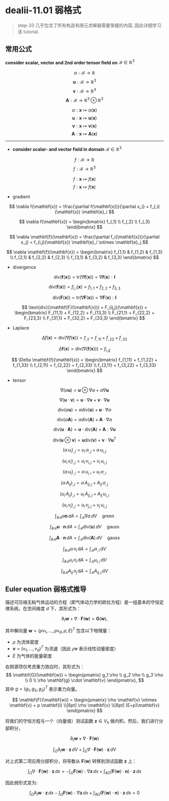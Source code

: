# dealii-11.01 弱格式

> step-33 几乎包含了所有构造有限元求解器需要掌握的内容, 因此详细学习该 tutorial.

## 常用公式

**consider scalar, vector and 2nd order tensor field on** $\mathcal{B} \in \mathbb{R}^3$

$$
\alpha : \mathcal{B} \to \mathbb{R}
$$
$$
\mathbf{u} : \mathcal{B} \to \mathbb{R}^3
$$
$$
\mathbf{v} : \mathcal{B} \to \mathbb{R}^3
$$
$$
\mathbf{A} : \mathcal{B} \to \mathbb{R}^3 \otimes \mathbb{R}^3
$$

$$
\alpha : \mathbf{x} \mapsto \alpha \left( \mathbf{x} \right)
$$
$$
\mathbf{u} : \mathbf{x} \mapsto \mathbf{u} \left( \mathbf{x} \right)
$$
$$
\mathbf{v} : \mathbf{x} \mapsto \mathbf{v} \left( \mathbf{x} \right)
$$
$$
\mathbf{A} : \mathbf{x} \mapsto \mathbf{A} \left( \mathbf{x} \right)
$$

---

- **consider scalar- and vector field in domain** $\mathcal{B} \in \mathbb{R}^3$

$$
f : \mathcal{B} \to \mathbb{R}
$$
$$
f : \mathcal{B} \to \mathbb{R}^3
$$

$$
f : \mathbf{x} \mapsto f \left( \mathbf{x} \right)
$$
$$
f : \mathbf{x} \mapsto f \left( \mathbf{x} \right)
$$


* gradient

$$
\nabla f(\mathbf{x}) = \frac{\partial f(\mathbf{x})}{\partial x_i} = f_{,i}(\mathbf{x}) \mathbf{e}_i
$$

$$
\nabla f(\mathbf{x}) =
\begin{bmatrix}
    f_{,1} \\
    f_{,2} \\
    f_{,3}
\end{bmatrix}
$$

$$
\nabla \mathbf{f}(\mathbf{x}) = \frac{\partial f_i(\mathbf{x})}{\partial x_j} = f_{i,j}(\mathbf{x}) \mathbf{e}_i \otimes \mathbf{e}_j
$$

$$
\nabla \mathbf{f}(\mathbf{x}) =
\begin{bmatrix}
    f_{1,1} & f_{1,2} & f_{1,3} \\
    f_{2,1} & f_{2,2} & f_{2,3} \\
    f_{3,1} & f_{3,2} & f_{3,3}
\end{bmatrix}
$$

* divergence

$$
\text{div}(\mathbf{f}(\mathbf{x})) = \text{tr}(\nabla \mathbf{f}(\mathbf{x})) = \nabla \mathbf{f}(\mathbf{x}) : \mathbf{I}
$$

$$
\text{div}(\mathbf{f}(\mathbf{x})) = f_{i,i}(\mathbf{x}) = f_{1,1} + f_{2,2} + f_{3,3}
$$

$$
\text{div}(\mathbf{F}(\mathbf{x})) = \text{tr}(\nabla \mathbf{F}(\mathbf{x})) = \nabla \mathbf{F}(\mathbf{x}) : \mathbf{I}
$$

$$
\text{div}(\mathbf{F}(\mathbf{x})) = F_{ij,j}(\mathbf{x}) =
\begin{bmatrix}
    F_{11,1} + F_{12,2} + F_{13,3} \\
    F_{21,1} + F_{22,2} + F_{23,3} \\
    F_{31,1} + F_{32,2} + F_{33,3}
\end{bmatrix}
$$

* Laplace

$$
\Delta f(\mathbf{x}) = \text{div}(\nabla f(\mathbf{x})) = f_{,ii} = f_{,11} + f_{,22} + f_{,33}
$$

$$
\Delta \mathbf{f}(\mathbf{x}) = \text{div}(\nabla (\mathbf{f}(\mathbf{x}))) = f_{i,jj}
$$

$$
\Delta \mathbf{f}(\mathbf{x}) =
\begin{bmatrix}
    f_{1,11} + f_{1,22} + f_{1,33} \\
    f_{2,11} + f_{2,22} + f_{2,33} \\
    f_{3,11} + f_{3,22} + f_{3,33}
\end{bmatrix}
$$

* tensor

$$
\nabla (\alpha \mathbf{u}) = \mathbf{u} \otimes \nabla \alpha + \alpha \nabla \mathbf{u}
$$

$$
\nabla (\mathbf{u} \cdot \mathbf{v}) = \mathbf{u} \cdot \nabla \mathbf{v} + \mathbf{v} \cdot \nabla \mathbf{u}
$$

$$
\text{div} (\alpha \mathbf{u}) = \alpha \text{div}(\mathbf{u}) + \mathbf{u} \cdot \nabla \alpha
$$

$$
\text{div} (\alpha \mathbf{A}) = \alpha \text{div}(\mathbf{A}) + \mathbf{A} \cdot \nabla \alpha
$$

$$
\text{div} (\mathbf{u} \cdot \mathbf{A}) = \mathbf{u} \cdot \text{div}(\mathbf{A}) + \mathbf{A} : \nabla \mathbf{u}
$$

$$
\text{div} (\mathbf{u} \otimes \mathbf{v}) = \mathbf{u} \text{div}(\mathbf{v}) + \mathbf{v} \cdot \nabla \mathbf{u}^{\text{T}}
$$

$$
\left( \alpha \, u_i \right)_{,j} = u_i \, \alpha_{,j} + \alpha \, u_{i,j}
$$

$$
\left( u_i \, v_i \right)_{,j} = u_i \, v_{i,j} + v_i \, u_{i,j}
$$

$$
\left( \alpha \, u_i \right)_{,i} = \alpha \, u_{i,i} + u_i \, \alpha_{,i}
$$

$$
\left( \alpha \, A_{ij} \right)_{,j} = \alpha \, A_{ij,j} + A_{ij} \, \alpha_{,j}
$$

$$
\left( u_i \, A_{ij} \right)_{,j} = u_i \, A_{ij,j} + A_{ij} \, u_{i,j}
$$

$$
\left( u_i \, v_j \right)_{,j} = u_i \, v_{j,j} + v_j \, u_{i,j}
$$



$$
\int_{\partial \mathcal{B}} \alpha \mathbf{n} \, dA = \int_{\mathcal{B}} \nabla \alpha \, dV \quad \text{green}
$$

$$
\int_{\partial \mathcal{B}} \mathbf{u} \cdot \mathbf{n} \, dA = \int_{\mathcal{B}} \text{div}(\mathbf{u}) \, dV \quad \text{gauss}
$$

$$
\int_{\partial \mathcal{B}} \mathbf{A} \cdot \mathbf{n} \, dA = \int_{\mathcal{B}} \text{div}(\mathbf{A}) \, dV \quad \text{gauss}
$$

$$
\int_{\partial \mathcal{B}} \alpha \, n_i \, \mathrm{d}A = \int_{\mathcal{B}} \alpha_{,i} \, \mathrm{d}V
$$

$$
\int_{\partial \mathcal{B}} u_i \, n_i \, \mathrm{d}A = \int_{\mathcal{B}} u_{i,i} \, \mathrm{d}V
$$

$$
\int_{\partial \mathcal{B}} A_{ij} \, n_j \, \mathrm{d}A = \int_{\mathcal{B}} A_{ij,j} \, \mathrm{d}V
$$





## Euler equation 弱格式推导

描述可压缩无粘气体运动的方程（即气体动力学的欧拉方程）是一组基本的守恒定律系统。在空间维度 $d$ 下，其形式为：

$$
\partial_t \mathbf{w} + \nabla \cdot \mathbf{F}(\mathbf{w}) = \mathbf{G}(\mathbf{w}),
$$

其中解向量 $\mathbf{w} = (\rho v_1, \ldots, \rho v_d, \rho, E)^T$ 包含以下物理量：  
- $\rho$ 为流体密度  
- $\mathbf{v} = (v_1, \ldots, v_d)^T$ 为流速（因此 $\rho\mathbf{v}$ 表示线性动量密度）  
- $E$ 为气体的能量密度 

右侧源项仅考虑重力效应时，其形式为：
$$
\mathbf{G}(\mathbf{w}) = 
\begin{pmatrix}
g_1 \rho \\
g_2 \rho \\
g_3 \rho \\
0 \\
\rho \mathbf{g} \cdot \mathbf{v}
\end{pmatrix},
$$
其中 $g = (g_1, g_2, g_3)^T$ 表示重力向量。

$$
\mathbf{F}(\mathbf{w}) = 
\begin{pmatrix}
\rho \mathbf{v} \otimes \mathbf{v} + p \mathbf{I} \\[6pt]
\rho \mathbf{v} \\[6pt]
(E+p)\mathbf{v}
\end{pmatrix}
$$

将我们的守恒方程与一个（向量值）测试函数 $\mathbf{z} \in V_h$ 做内积。然后，我们进行分部积分，

$$
\partial_t \mathbf{w} + \nabla \cdot \mathbf{F}(\mathbf{w}) 
$$

$$
\int_{\Omega} \partial_t \mathbf{w} \cdot \mathbf{z} \, dV + \int_{\Omega} \nabla \cdot \mathbf{F}(\mathbf{w}) \cdot \mathbf{z} \, dV
$$

对上式第二项应用分部积分，将导数从 $\mathbf{F}(\mathbf{w})$ 转移到测试函数 $\mathbf{z}$ 上：

$$
\int_{\Omega} \nabla \cdot \mathbf{F}(\mathbf{w}) \cdot \mathbf{z} \, dx =- \int_{\Omega} \mathbf{F}(\mathbf{w}) : \nabla \mathbf{z} \, dx+ \int_{\partial \Omega} (\mathbf{F}(\mathbf{w}) \cdot \mathbf{n}) \cdot \mathbf{z} \, ds
$$

因此弱形式变为: 

$$
\int_{\Omega} \partial_t \mathbf{w} \cdot \mathbf{z} \, dx- \int_{\Omega} \mathbf{F}(\mathbf{w}) : \nabla \mathbf{z} \, dx+ \int_{\partial \Omega} (\mathbf{F}(\mathbf{w}) \cdot \mathbf{n}) \cdot \mathbf{z} \, ds = 0
$$






<!--stackedit_data:
eyJoaXN0b3J5IjpbLTE4ODQ0MzA4NTIsLTE5NDg2MjQ2OTcsLT
E4NjUwNDUzNTgsMTgxMzU1NDM3MCwzOTA1Mzc2ODIsMTcxNTY1
NjcyOCwtNjY5NzQ3MDQ3LC0xNzM4OTY1OTc4XX0=
-->